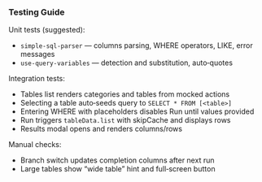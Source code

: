 ### Testing Guide

Unit tests (suggested):
- `simple-sql-parser` — columns parsing, WHERE operators, LIKE, error messages
- `use-query-variables` — detection and substitution, auto‑quotes

Integration tests:
- Tables list renders categories and tables from mocked actions
- Selecting a table auto‑seeds query to `SELECT * FROM [<table>]`
- Entering WHERE with placeholders disables Run until values provided
- Run triggers `tableData.list` with skipCache and displays rows
- Results modal opens and renders columns/rows

Manual checks:
- Branch switch updates completion columns after next run
- Large tables show “wide table” hint and full‑screen button


